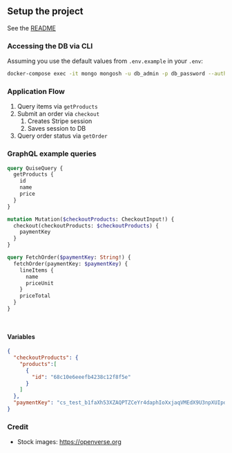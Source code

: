 

## Setup the project

See the [README](README.md)

### Accessing the DB via CLI

Assuming you use the default values from `.env.example` in your `.env`:

```bash
docker-compose exec -it mongo mongosh -u db_admin -p db_password --authenticationDatabase admin
```

### Application Flow

1. Query items via `getProducts`
1. Submit an order via `checkout`
    1. Creates Stripe session
    1. Saves session to DB
1. Query order status via `getOrder`



### GraphQL example queries

```graphql
query QuiseQuery {
  getProducts {
    id
    name
    price
  }
}

mutation Mutation($checkoutProducts: CheckoutInput!) {
  checkout(checkoutProducts: $checkoutProducts) {
    paymentKey
  }
}

query FetchOrder($paymentKey: String!) {
  fetchOrder(paymentKey: $paymentKey) {
    lineItems {
      name
      priceUnit
    }
    priceTotal
  }
}




```

#### Variables
```json
{
  "checkoutProducts": {
    "products":[
      {
        "id": "68c10e6eeefb4238c12f8f5e"
      }
    ]
  },
  "paymentKey": "cs_test_b1faXh53XZAQPTZCeYr4daphIoXxjaqVMEdX9U3npXUIpdA58ITzV21TkO"
}
```

### Credit
- Stock images: https://openverse.org